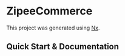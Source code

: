 

# ZipeeCommerce

This project was generated using [Nx](https://nx.dev).

## Quick Start & Documentation
